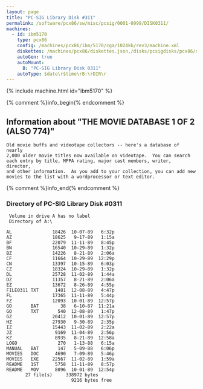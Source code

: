 ```yaml
---
layout: page
title: "PC-SIG Library Disk #311"
permalink: /software/pcx86/sw/misc/pcsig/0001-0999/DISK0311/
machines:
  - id: ibm5170
    type: pcx86
    config: /machines/pcx86/ibm/5170/cga/1024kb/rev3/machine.xml
    diskettes: /machines/pcx86/diskettes.json,/disks/pcsigdisks/pcx86/diskettes.json
    autoGen: true
    autoMount:
      B: "PC-SIG Library Disk 0311"
    autoType: $date\r$time\rB:\rDIR\r
---
```


{% include machine.html id="ibm5170" %}

{% comment %}info_begin{% endcomment %}

## Information about "THE MOVIE DATABASE 1 OF 2 (ALSO 774)"

    Old movie buffs and videotape collectors -- here's a database of nearly
    2,000 older movie titles now available on videotape.  You can search
    each entry by title, MPPA rating, major cast members, writer, director,
    and other information.  As you add to your collection, you can add new
    movies to the list with a wordprocessor or text editor.
{% comment %}info_end{% endcomment %}


### Directory of PC-SIG Library Disk #0311

     Volume in drive A has no label
     Directory of A:\

    AL               18426  10-07-89   6:32p
    AZ               18625   9-17-89   1:15a
    BF               22079  11-11-89   8:45p
    BN               16540  10-29-89   1:32p
    BZ               14226   8-21-89   2:06a
    CF               11664  10-29-89  12:29p
    CN               13397  10-15-89   6:03p
    CZ               18324  10-29-89   1:32p
    DL               25728  11-02-89   1:44a
    DZ               11357   8-21-89   2:06a
    EZ               13672   8-26-89   4:55p
    FILE0311 TXT      1481  12-08-89   4:47p
    FL               17365  11-11-89   5:44p
    FZ               12093  10-01-89  12:57p
    GO       BAT        38   6-10-87  11:21a
    GO       TXT       540  12-08-89   1:47p
    GZ               20412  10-01-89  12:57p
    HZ               27930   9-30-89   2:35p
    IZ               15443  11-02-89   2:22a
    JZ                9169  11-04-89   2:56p
    KZ                8935   8-21-89  12:58a
    LOGO               270   1-13-88   6:15a
    MANUAL   BAT       147   5-09-88   6:06p
    MOVIES   DOC      4690   7-09-89   5:46p
    MOVIES   EXE     22567  11-02-89   1:59a
    README   1ST      5758  11-11-89   8:57p
    README   MOV      8096  10-01-89  12:54p
           27 file(s)     338972 bytes
                            9216 bytes free

